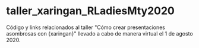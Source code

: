 # taller_xaringan_RLadiesMty2020
Código y links relacionados al taller "Cómo crear presentaciones asombrosas con {xaringan}" llevado a cabo de manera virtual el 1 de agosto 2020.
